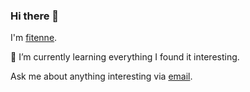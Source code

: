 ### Hi there 👋

I'm [fitenne](https://blog.fitenne.com).

🌱 I’m currently learning everything I found it interesting.

Ask me about anything interesting via [email](mailto:yangke@fitenne.com).
